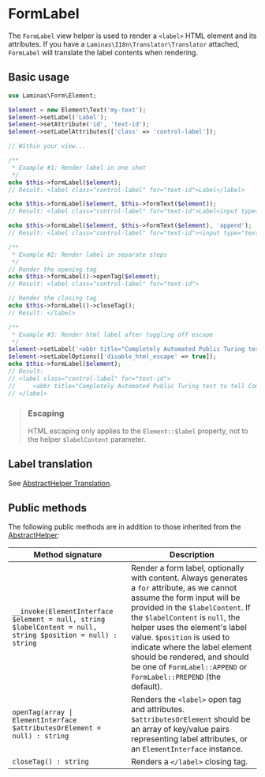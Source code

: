 # FormLabel

The `FormLabel` view helper is used to render a `<label>` HTML element and its
attributes. If you have a `Laminas\I18n\Translator\Translator` attached,
`FormLabel` will translate the label contents when rendering.

## Basic usage

```php
use Laminas\Form\Element;

$element = new Element\Text('my-text');
$element->setLabel('Label');
$element->setAttribute('id', 'text-id');
$element->setLabelAttributes(['class' => 'control-label']);

// Within your view...

/**
 * Example #1: Render label in one shot
 */
echo $this->formLabel($element);
// Result: <label class="control-label" for="text-id">Label</label>

echo $this->formLabel($element, $this->formText($element));
// Result: <label class="control-label" for="text-id">Label<input type="text" name="my-text"></label>

echo $this->formLabel($element, $this->formText($element), 'append');
// Result: <label class="control-label" for="text-id"><input type="text" name="my-text">Label</label>

/**
 * Example #2: Render label in separate steps
 */
// Render the opening tag
echo $this->formLabel()->openTag($element);
// Result: <label class="control-label" for="text-id">

// Render the closing tag
echo $this->formLabel()->closeTag();
// Result: </label>

/**
 * Example #3: Render html label after toggling off escape
 */
$element->setLabel('<abbr title="Completely Automated Public Turing test to tell Computers and Humans Apart">CAPTCHA</abbr>');
$element->setLabelOptions(['disable_html_escape' => true]);
echo $this->formLabel($element);
// Result:
// <label class="control-label" for="text-id">
//     <abbr title="Completely Automated Public Turing test to tell Computers and Humans Apart">CAPTCHA</abbr>
// </label>
```

> ### Escaping
>
> HTML escaping only applies to the `Element::$label` property, not to the
> helper `$labelContent` parameter.

## Label translation

See [AbstractHelper Translation](abstract-helper.md#translation).

## Public methods

The following public methods are in addition to those inherited from the
[AbstractHelper](abstract-helper.md#public-methods):

| Method signature                                                                                            | Description                                                                                                                                                                                                                                                                                                                                                                                             |
|-------------------------------------------------------------------------------------------------------------|---------------------------------------------------------------------------------------------------------------------------------------------------------------------------------------------------------------------------------------------------------------------------------------------------------------------------------------------------------------------------------------------------------|
| `__invoke(ElementInterface $element = null, string $labelContent = null, string $position = null) : string` | Render a form label, optionally with content.  Always generates a `for` attribute, as we cannot assume the form input will be provided in the `$labelContent`. If the `$labelContent` is `null`, the helper uses the element's label value. `$position` is used to indicate where the label element should be rendered, and should be one of `FormLabel::APPEND` or `FormLabel::PREPEND` (the default). |
| `openTag(array \| ElementInterface $attributesOrElement = null) : string`                                   | Renders the `<label>` open tag and attributes. `$attributesOrElement` should be an array of key/value pairs representing label attributes, or an `ElementInterface` instance.                                                                                                                                                                                                                           |
| `closeTag() : string`                                                                                       | Renders a `</label>` closing tag.                                                                                                                                                                                                                                                                                                                                                                       |
